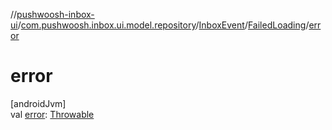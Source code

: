 //[pushwoosh-inbox-ui](../../../../index.md)/[com.pushwoosh.inbox.ui.model.repository](../../index.md)/[InboxEvent](../index.md)/[FailedLoading](index.md)/[error](error.md)

# error

[androidJvm]\
val [error](error.md): [Throwable](https://kotlinlang.org/api/latest/jvm/stdlib/kotlin-stdlib/kotlin/-throwable/index.html)

